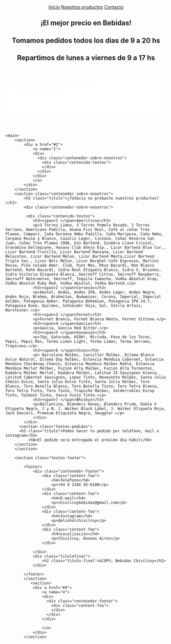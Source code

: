 <html lang="es">
<head>
    <meta charset="UTF-8">
    <meta name="viewport" content="width=device-width, initial-scale=1.0">
    <title>Bebidas Chivilcoy</title>
    <link href="https://bebidaschivilcoy.github.io/bebidas/">
    <link rel="https://bebidaschivilcoy.github.io/bebidas/">
    <link rel="shortcut icon" href="cervezas.png,pg.png" type="image/x-icon">
    <link rel="stylesheet" href="Estilo.css">
</head>

<body>
    <header>
        <nav>
            <a href="#1">Inicio</a>
            <a href="#2">Nuestros productos</a>    
            <a href="#4">Contacto</a>
        </nav>
        <section class="textos-header">
            <h1> ¡El mejor precio en Bebidas!</h1> 
            <h2> Tomamos pedidos todos los dias de 9 a 20 hs </h2>
            <h2> Repartimos de lunes a viernes de 9 a 17 hs </h2>
        </section>
        <div class="wave" style="height: 150px; overflow: hidden;" ><svg viewBox="0 0 500 150" preserveAspectRatio="none" style="height: 100%; width: 100%;"><path d="M0.00,49.98 C149.99,150.00 349.20,-49.98 500.00,49.98 L500.00,150.00 L0.00,150.00 Z" style="stroke: none; fill: #fff;"></path></svg></div>
    </header>

    
    <main>
        <section>
            <div a href="#2">
                <a name="2">
                <div>
                  <div class="contenedor-sobre-nosotros">
                    <div class="contenido-textos">
                    </div>    
                  </div>   
                </div>
                </a>     
            </div>   
        </section>
        <section class="contenedor sobre-nosotros">
            <h2 class="titulo">¿Todavia no probaste nuestros productos?</h2>
            <div class="contenedor-sobre-nosotros">
              
             <div class="contenido-textos">
                <h3><span>1 </span>Aperitivos</h3>
                <p>3 Torres Limon, 3 Torres Pomelo Rosado, 3 Torres Serrano, Americano Padilla, Anana Fizz Real, Café al coñac Tres Plumas, Campari, Caña Durazno Ombu Padilla, Caña Mariposa, Caña Ombu, Carpano Rosso y Blanco, Cazalis Leger, Cinzano, Coñac Reserva San Juan, Coñac Tres Plumas 1986, Gin Bartend, Ginebra Llave Cristal, Granadina Dellepiane, Havana Club Añejo Esp., Licor Bartend Blue Cur., Licor Bartend Frutilla, Licor Bartend Manzana, Licor Bartend Melocoton, Licor Bartend Melon, Licor Bartend Menta,Licor Bartend Triple Sec., Licor Bols Melon, Licor Borghet Café Expresso, Martini Rosso, Piña Colada Amer. Club, Punt Mes, Rhun Bacardi, Ron Blanco Bartend, Ruhn Bacardi, Sidra Real Etiqueta Blanca, Sidra S. Briones, Sidra Victoria Etiqueta Blanca, Smirnoff Citrus, Smirnoff Raspberry, Smirnoff Watermelon, Smirnoff, Tequila Camacho, Vodka Absolut Drop, Vodka Absolut Ruby Red, Vodka Absolut, Vodka Bartend.</p>
                <h3><span>2 </span>Cervezas</h3>
                <p>Amstel, Andes, Andes IPA, Andes Lager, Andes Negra, Andes Roja, Brahma, Brahmitas, Budweiser, Corona, Imperial, Imperial Golden, Patagonia Amber, Patagonia Bohemian, Patagonia IPA 24.7, Patagonia Kune, Quilmes, Schneider Roja, Sol, Stella Artois, Warsteiner.</p>             
                <h3><span>3 </span>Fernet</h3> 
                <p>Fernet Branca, Fernet Branca Menta, Fernet Vittone.</p>
                <h3><span>4 </span>Gancia</h3>  
                <p>Gancia, Gancia Red Bitter.</p>
                <h3><span>5 </span>Gaseosas</h3>  
                <p>7Up, Gatorade, H2OH!, Mirinda, Paso de los Toros, Pepsi, Pepsi Max, Terma Limon Light, Terma Limon, Terma Serrano, Tropicana.</p>
                <h3><span>6 </span>Vinos</h3>
                <p> Barcelona Malbec, Canciller Malbec, Dilema Blanco Dulce Natural, Dilema Day Malbec, Estancia Mendoza Cabernet, Estancia Mendoza Chardonay Chenin, Estancia Mendoza Malbec Roble, Estancia Mendoza Merlot Malbec, Fuzion Alta Malbec, Fuzion Alta Toroontes, Kadabra Malbec Merlot, Kadabra Malbec, Latitud 33 Sauvignon blanco, Latitud Cabernet Sauvignon, Lopez Tinto, Novecento Malbec, Santa Julia Chenin Dulce, Santa Julia Dulce Tinto, Santa Julia Malbec, Toro Blanco, Toro Botella Blanco, Toro Botella Tinto, Toro Tetra Blanco, Toro Tetra Tinto, Toro Tinto, Trapiche Malbec, Valderrobles Europ Tinto, Valmont Tinto, Vasco Viejo Tinto.</p>
                <h3><span>7 </span>Whiskys</h3> 
                <p>Ballantine, Blenders Honey, Blenders Pride, Doble V Etiqueta Negra, J y B, J. Walker Black Label, J. Walker Etiqueta Roja, Jack Daniels, Premium Etiquieta Negra, Smuggler.</p>
                </div>
            </div>
          <section class="textos-pedidos">
          <h5 class="titulo">Podes hacer tu pedido por teléfono, mail o instagram</h5> 
              <h6>El pedido será entregado el próximo día hábil</h6>
        </section>  
        </section>

        <section class="textos-footer">
        
            <footer>
                <div class="contenedor-footer">
                    <div class="content-foo">
                        <h4>Teléfono</h4>
                        <p>+54 9 2346 45-6180</p>
                    </div>
                    <div class="content-foo">
                        <h4>E-mail</h4>
                        <p>chivilcoybebidas@gmail.com</p>
                    </div>
                    <div class="content-foo">
                        <h4>Instagram</h4>
                        <p>@alcoholchivilcoy</p>
                    </div>
                    <div class="content-foo">
                        <h4>Localizacion</h4>
                        <p>Chivilcoy, Buenos Aires</p>
                    </div>
        
                </div>
                <div class="titulofinal">
                    <h2 class="titulo-final">&COPY; Bebidas Chivilcoy</h2>
                </div>
                
            </footer>
            </section>
               <section>
                <div a href="#4">
                    <a name="4">
                    <div>
                      <div class="contenedor-footer">
                        <div class="content-foo">
                        </div>    
                      </div>   
                    </div>
                       
                    </a>     
                </div>   
            </section>
        
     
